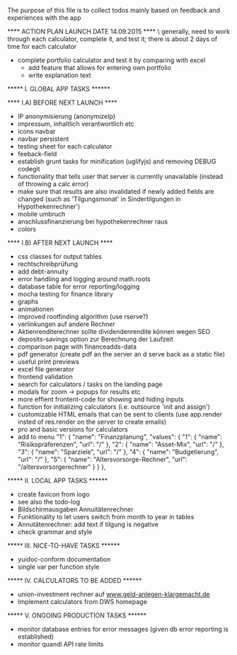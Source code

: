 The purpose of this file is to collect todos mainly based on feedback and experiences with the app 

**** ACTION PLAN LAUNCH DATE 14.09.2015 ****
\ generally, need to work through each calculator, complete it, and test it; there is about 2 days of time for each calculator

- complete portfolio calculator and test it by comparing with excel
    * add feature that allows for entering own portfolio
    * write explanation text




***** I. GLOBAL APP TASKS ******

****  I.A) BEFORE NEXT LAUNCH ****
* IP anonymisierung (anonymizeIp)
* impressum, inhaltlich verantwortlich etc
* icons navbar
* navbar persistent
* testing sheet for each calculator
* feeback-field
* establish grunt tasks for minification (uglifyjs) and removing DEBUG codegit
* functionality that tells user that server is currently unavailable (instead of throwing a calc error)
* make sure that results are also invalidated if newly added fields are changed (such as 'Tilgungsmonat' in Sindertilgungen in Hypothekenrechner')
* mobile umbruch
* anschlussfinanzierung bei hypothekenrechner raus
* colors


****  I.B) AFTER NEXT LAUNCH ****
* css classes for output tables
* rechtschreibprüfung
* add debt-annuity
* error handling and logging around math.roots
* database table for error reporting/logging
* mocha testing for finance library
* graphs
* animationen
* improved rootfinding algorithm (use rserve?)
* verlinkungen auf andere Rechner
* Aktienrenditerechner sollte dividendenrendite können wegen SEO
* deposits-savings option zur Berechnung der Laufzeit
* comparison page with financeadds-data
* pdf generator (create pdf an the server an d serve back as a static file)
* useful print previews
* excel file generator
* frontend validation
* search for calculators / tasks on the landing page
* modals for zoom -> popups for results etc
* more effient frontent-code for showing and hiding inputs
* function for initializing calculators (i.e. outsource 'init and assign')
* customizable HTML emails that can be sent to clients (use app.render insted of res.render on the server to create emails)
* pro and basic versions for calculators
* add to menu  "1": {
      "name": "Finanzplanung",
      "values": {
        "1": {
          "name": "Risikopräferenzen",
          "url": "/"
        },
        "2": {
          "name": "Asset-Mix",
          "url": "/"
        },
        "3": {
          "name": "Sparziele",
          "url": "/"
        },
        "4": {
          "name": "Budgetierung",
          "url": "/"
        },
        "5": {
          "name": "Altersvorsorge-Rechner",
          "url": "/altersvorsorgerechner"
        }
      }
    },



***** II. LOCAL APP TASKS ******
* create favicon from logo
* see also the todo-log
* Bildschirmausgaben Annuitätenrechner
* Funktionality to let users switch from month to year in tables
* Annutätenrechner: add text if tilgung is negative
* check grammar and style


***** III. NICE-TO-HAVE TASKS ******
* yuidoc-conform documentation
* single var per function style


***** IV. CALCULATORS TO BE ADDED ******
* union-investment rechner auf www.geld-anlegen-klargemacht.de
* Implement calculators from DWS homepage



***** V. ONGOING PRODUCTION TASKS ******
* monitor database entries for error messages (given db error reporting is established)
* monitor quandl API rate limits 